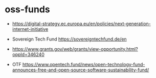 # oss-funds

- https://digital-strategy.ec.europa.eu/en/policies/next-generation-internet-initiative
- Sovereign Tech Fund https://sovereigntechfund.de/en
- https://www.grants.gov/web/grants/view-opportunity.html?oppId=346240

- OTF https://www.opentech.fund/news/open-technology-fund-announces-free-and-open-source-software-sustainability-fund/
